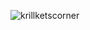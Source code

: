 ![krillketscorner](https://komarev.com/ghpvc/?username=your-github-username&color=grey)

<p align="center"> 
